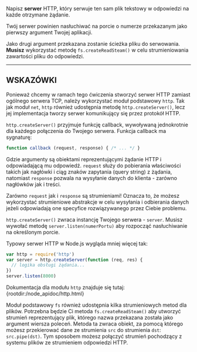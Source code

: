 Napisz **serwer** HTTP, który serwuje ten sam plik tekstowy w odpowiedzi na każde otrzymane żądanie.

Twój serwer powinien nasłuchiwać na porcie o numerze przekazanym jako pierwszy argument Twojej aplikacji.

Jako drugi argument przekazana zostanie ścieżka pliku do serwowania. **Musisz** wykorzystać metodę `fs.createReadSteam()` w celu strumieniowania zawartości pliku do odpowiedzi.

----------------------------------------------------------------------
## WSKAZÓWKI

Ponieważ chcemy w ramach tego ćwiczenia stworzyć serwer HTTP zamiast ogólnego serwera TCP, należy wykorzystać moduł podstawowy `http`. Tak jak moduł `net`, `http` również udostępnia metodę `http.createServer()`, lecz jej implementacja tworzy serwer komunikujący się przez protokół HTTP.

`http.createServer()` przyjmuje funkcję callback, wywoływaną jednokrotnie dla każdego połączenia do Twojego serwera. Funkcja callback ma sygnaturę:

```js
function callback (request, response) { /* ... */ }
```

Gdzie argumenty są obiektami reprezentującymi żądanie HTTP i odpowiadającą mu odpowiedź. `request` służy do pobierania właściwości takich jak nagłówki i ciąg znaków zapytania (query string) z żądania, natomiast `response` pozwala na wysyłanie danych do klienta - zarówno nagłówków jak i treści.

Zarówno `request` jak i `response` są strumieniami! Oznacza to, że możesz wykorzystać strumieniowe abstrakcje w celu wysyłania i odbierania danych jeżeli odpowiadają one specyfice rozwiązywanego przez Ciebie problemu.

`http.createServer()` zwraca instancję Twojego serwera - `server`. Musisz wywołać metodę `server.listen(numerPortu)` aby rozpocząć nasłuchiwanie na określonym porcie.

Typowy serwer HTTP w Node.js wygląda mniej więcej tak:

```js
var http = require('http')
var server = http.createServer(function (req, res) {
  // logika obsługi żądania...
})
server.listen(8000)
```

Dokumentacja dla modułu `http` znajduje się tutaj:
  {rootdir:/node_apidoc/http.html}

Moduł podstawowy `fs` również udostępnia kilka strumieniowych metod dla plików. Potrzebna będzie Ci metoda `fs.createReadSteam()` aby utworzyć strumień reprezentujący plik, którego nazwa przekazana została jako argument wiersza poleceń. Metoda ta zwraca obiekt, za pomocą którego możesz przekierować dane ze strumienia `src` do strumienia `dst`: `src.pipe(dst)`. Tym sposobem możesz połączyć strumień pochodzący z systemu plików ze strumieniem odpowiedzi HTTP.
